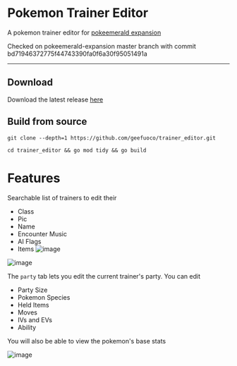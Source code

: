# Pokemon Trainer Editor

A pokemon trainer editor for [pokeemerald expansion](https://github.com/rh-hideout/pokeemerald-expansion)

Checked on pokeemerald-expansion master branch with commit bd71946372775f44743390fa0f6a30f95051491a

---

## Download

Download the latest release [here](https://github.com/geefuoco/trainer_editor/releases/latest)

## Build from source

`git clone --depth=1 https://github.com/geefuoco/trainer_editor.git`

`cd trainer_editor && go mod tidy && go build`

# Features

Searchable list of trainers to edit their

- Class
- Pic
- Name
- Encounter Music
- AI Flags
- Items
![image](https://github.com/geefuoco/trainer_editor/assets/87877876/0e9900d3-3bdb-4262-b489-94d1099e5df2)


![image](https://github.com/geefuoco/trainer_editor/assets/87877876/819025d5-c586-4a15-974e-c9dc957cf754)


The `party` tab lets you edit the current trainer's party. You can edit

- Party Size
- Pokemon Species
- Held Items
- Moves
- IVs and EVs
- Ability

You will also be able to view the pokemon's base stats

![image](https://github.com/geefuoco/trainer_editor/assets/87877876/b3ece84a-8ca4-428d-a524-989db3f1ca9a)


